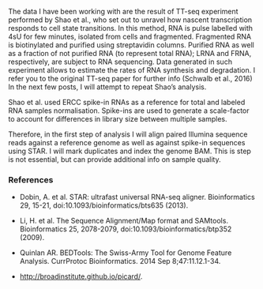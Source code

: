 The data I have been working with are the result of TT-seq experiment performed by Shao et al., who set out to unravel how nascent transcription responds to cell state transitions. 
In this method, RNA is pulse labelled with 4sU for few minutes, isolated from cells and fragmented. Fragmented RNA is biotinylated and purified using streptavidin columns. Purified RNA as well as a fraction of not purified RNA (to represent total RNA); LRNA and FRNA, respectively, are subject to RNA sequencing. Data generated in such experiment allows to estimate the rates of RNA synthesis and degradation. I refer you to the original TT-seq paper for further info (Schwalb et al., 2016)
In the next few posts, I will attempt to repeat Shao’s analysis. 


Shao et al. used ERCC spike-in RNAs as a reference for total and labeled RNA samples normalisation. Spike-ins are used to generate a scale-factor to account for differences in library size between multiple samples. 

Therefore, in the first step of analysis I will align paired Illumina sequence reads against a reference genome as well as against spike-in sequences using STAR. 
I will mark duplicates and index the genome BAM. This is step is not essential, but can provide additional info on sample quality.


### References

* Dobin, A. et al. STAR: ultrafast universal RNA-seq aligner. Bioinformatics 29, 15-21, doi:10.1093/bioinformatics/bts635 (2013).

* Li, H. et al. The Sequence Alignment/Map format and SAMtools. Bioinformatics 25, 2078-2079, doi:10.1093/bioinformatics/btp352 (2009).

* Quinlan AR. BEDTools: The Swiss-Army Tool for Genome Feature Analysis. CurrProtoc Bioinformatics. 2014 Sep 8;47:11.12.1-34.

* http://broadinstitute.github.io/picard/.
